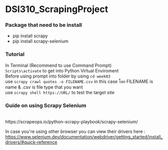 # DSI310_ScrapingProject

### Package that need to be install
- pip install scrapy
- pip install scrapy-selenium

### Tutorial
In Terminal (Recommend to use Command Prompt)
<br>
`Scripts\activate` to get into Python Virtual Enviroment
<br>
Before using prompt into folder by using `cd week03`
<br>
use `scrapy crawl quotes -o FILENAME.csv` in this case โดย FILENAME is name & .csv is file type that you want
<br>
use `scrapy shell https://URL/` to test the target site

### Guide on using Scrapy Selenium
<br>
https://scrapeops.io/python-scrapy-playbook/scrapy-selenium/
<br>

In case you're using other browser you can view their drivers here : https://www.selenium.dev/documentation/webdriver/getting_started/install_drivers/#quick-reference
